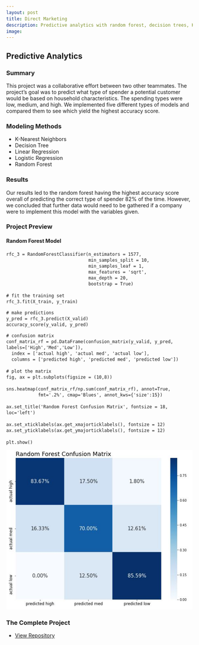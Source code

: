 ```yaml
---
layout: post
title: Direct Marketing
description: Predictive analytics with random forest, decision trees, KNN, linear regression, and logistic regression.
image:
---
```




## Predictive Analytics

### Summary
This project was a collaborative effort between two other teammates. The project’s goal was to predict what type of spender a potential customer would be based on household characteristics. The spending types were low, medium, and high. We implemented five different types of models and compared them to see which yield the highest accuracy score.

### Modeling Methods
* K-Nearest Neighbors
* Decision Tree
* Linear Regression
* Logistic Regression
* Random Forest

### Results
Our results led to the random forest having the highest accuracy score overall of predicting the correct type of spender 82% of the time. However, we concluded that further data would need to be gathered if a company were to implement this model with the variables given.

### Project Preview
#### Random Forest Model
```
rfc_3 = RandomForestClassifier(n_estimators = 1577,
                               min_samples_split = 10,
                               min_samples_leaf = 1,
                               max_features = 'sqrt',
                               max_depth = 20,
                               bootstrap = True)

# fit the training set
rfc_3.fit(X_train, y_train)
```
```
# make predictions
y_pred = rfc_3.predict(X_valid)
accuracy_score(y_valid, y_pred)
```
```
# confusion matrix
conf_matrix_rf = pd.DataFrame(confusion_matrix(y_valid, y_pred, labels=['High','Med','Low']),
  index = ['actual high', 'actual med', 'actual low'],
  columns = ['predicted high', 'predicted med', 'predicted low'])

# plot the matrix
fig, ax = plt.subplots(figsize = (10,8))

sns.heatmap(conf_matrix_rf/np.sum(conf_matrix_rf), annot=True,
            fmt='.2%', cmap='Blues', annot_kws={'size':15})

ax.set_title('Random Forest Confusion Matrix', fontsize = 18, loc='left')

ax.set_xticklabels(ax.get_xmajorticklabels(), fontsize = 12)
ax.set_yticklabels(ax.get_ymajorticklabels(), fontsize = 12)

plt.show()
```
![Random Forest Confusion Matrix](/assets/images/directmarketingrf.JPG)


### The Complete Project
<section id="Repository">
	<div class="inner">
    <ul class="actions fit small">
      <li><a href="https://github.com/Torreylee1028/Direct-Marketing" class="button small">View Repository</a></li>
    </ul>
	</div>
</section>
